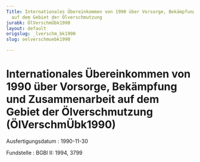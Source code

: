 ```yaml
---
Title: Internationales Übereinkommen von 1990 über Vorsorge, Bekämpfung und Zusammenarbeit
  auf dem Gebiet der Ölverschmutzung
jurabk: ÖlVerschmÜbk1990
layout: default
origslug: _lverschm_bk1990
slug: oelverschmuebk1990

---
```


# Internationales Übereinkommen von 1990 über Vorsorge, Bekämpfung und Zusammenarbeit auf dem Gebiet der Ölverschmutzung (ÖlVerschmÜbk1990)

Ausfertigungsdatum
:   1990-11-30

Fundstelle
:   BGBl II: 1994, 3799

